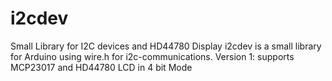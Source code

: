 # i2cdev
Small Library for I2C devices and HD44780 Display
i2cdev is a small library for Arduino using wire.h  for i2c-communications.
Version 1: supports MCP23017 and HD44780 LCD in 4 bit Mode
